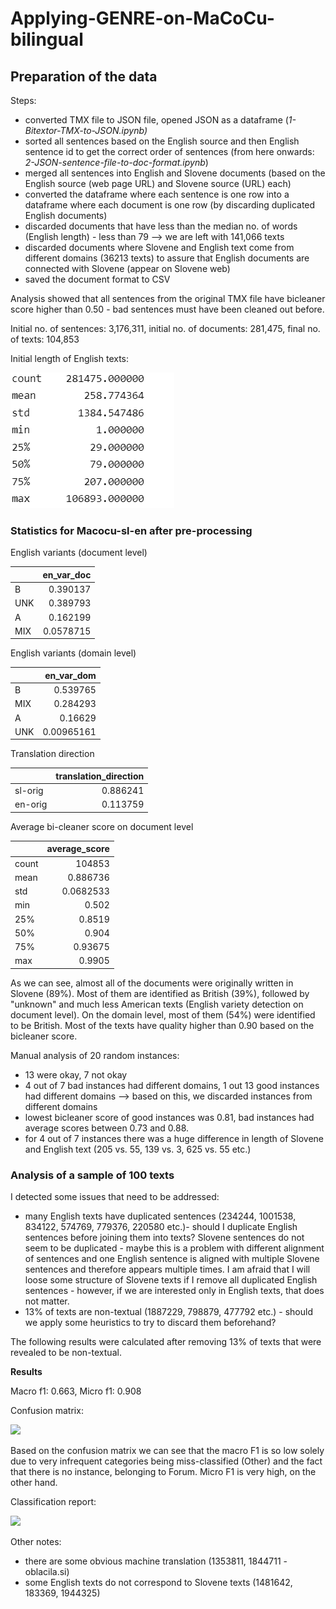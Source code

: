 # Applying-GENRE-on-MaCoCu-bilingual
 
## Preparation of the data

Steps:
- converted TMX file to JSON file, opened JSON as a dataframe (*1-Bitextor-TMX-to-JSON.ipynb)*
- sorted all sentences based on the English source and then English sentence id to get the correct order of sentences (from here onwards: *2-JSON-sentence-file-to-doc-format.ipynb*)
- merged all sentences into English and Slovene documents (based on the English source (web page URL) and Slovene source (URL) each)
- converted the dataframe where each sentence is one row into a dataframe where each document is one row (by discarding duplicated English documents)
- discarded documents that have less than the median no. of words (English length) - less than 79 --> we are left with 141,066 texts
- discarded documents where Slovene and English text come from different domains (36213 texts) to assure that English documents are connected with Slovene (appear on Slovene web)
- saved the document format to CSV

Analysis showed that all sentences from the original TMX file have bicleaner score higher than 0.50 - bad sentences must have been cleaned out before.

Initial no. of sentences: 3,176,311, initial no. of documents: 281,475, final no. of texts: 104,853

Initial length of English texts:

![](figures/Initial-English-length.png)

### Statistics for Macocu-sl-en after pre-processing

English variants (document level)

|     |   en_var_doc |
|:----|-------------:|
| B   |    0.390137  |
| UNK |    0.389793  |
| A   |    0.162199  |
| MIX |    0.0578715 |

English variants (domain level)

|     |   en_var_dom |
|:----|-------------:|
| B   |   0.539765   |
| MIX |   0.284293   |
| A   |   0.16629    |
| UNK |   0.00965161 |

Translation direction

|         |   translation_direction |
|:--------|------------------------:|
| sl-orig |                0.886241 |
| en-orig |                0.113759 |

Average bi-cleaner score on document level

|       |   average_score |
|:------|----------------:|
| count |  104853         |
| mean  |       0.886736  |
| std   |       0.0682533 |
| min   |       0.502     |
| 25%   |       0.8519    |
| 50%   |       0.904     |
| 75%   |       0.93675   |
| max   |       0.9905    |

As we can see, almost all of the documents were originally written in Slovene (89%). Most of them are identified as British (39%), followed by "unknown" and much less American texts (English variety detection on document level). On the domain level, most of them (54%) were identified to be British. Most of the texts have quality higher than 0.90 based on the bicleaner score.

Manual analysis of 20 random instances:
- 13 were okay, 7 not okay
- 4 out of 7 bad instances had different domains, 1 out 13 good instances had different domains --> based on this, we discarded instances from different domains
- lowest bicleaner score of good instances was 0.81, bad instances had average scores between 0.73 and 0.88.
- for 4 out of 7 instances there was a huge difference in length of Slovene and English text (205 vs. 55, 139 vs. 3, 625 vs. 55 etc.)

### Analysis of a sample of 100 texts

I detected some issues that need to be addressed:
- many English texts have duplicated sentences (234244, 1001538, 834122, 574769, 779376, 220580 etc.)- should I duplicate English sentences before joining them into texts? Slovene sentences do not seem to be duplicated - maybe this is a problem with different alignment of sentences and one English sentence is aligned with multiple Slovene sentences and therefore appears multiple times. I am afraid that I will loose some structure of Slovene texts if I remove all duplicated English sentences - however, if we are interested only in English texts, that does not matter. 
- 13% of texts are non-textual (1887229, 798879, 477792 etc.) - should we apply some heuristics to try to discard them beforehand?

The following results were calculated after removing 13% of texts that were revealed to be non-textual.

**Results**

Macro f1: 0.663, Micro f1: 0.908

Confusion matrix:

![](Applying-GENRE-on-MaCoCu-bilingual/figures/Confusion-matrix-predicted-sample.png)

Based on the confusion matrix we can see that the macro F1 is so low solely due to very infrequent categories being miss-classified (Other) and the fact that there is no instance, belonging to Forum. Micro F1 is very high, on the other hand.

Classification report:

![](Applying-GENRE-on-MaCoCu-bilingual/figures/Classification-report-prediction-on-sample.png)

Other notes:
- there are some obvious machine translation (1353811, 1844711 - oblacila.si)
- some English texts do not correspond to Slovene texts (1481642, 183369, 1944325)